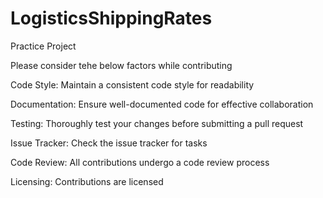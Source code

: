 # LogisticsShippingRates
Practice Project

Please consider tehe below factors while contributing 

Code Style:
Maintain a consistent code style for readability

Documentation:
Ensure well-documented code for effective collaboration

Testing:
Thoroughly test your changes before submitting a pull request

Issue Tracker:
Check the issue tracker for tasks 

Code Review:
All contributions undergo a code review process

Licensing:
Contributions are licensed
